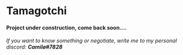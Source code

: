 # Tamagotchi

<h4>Project under construction, come back soon....</h4>

<p><i>If you want to know something or negotiate, write me to my personal discord: <b>Camilø#7828</b></i></p>
